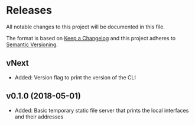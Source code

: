 Releases
========

All notable changes to this project will be documented in this file.

The format is based on [Keep a Changelog](http://keepachangelog.com/en/1.0.0/) and this project adheres to [Semantic Versioning](http://semver.org/spec/v2.0.0.html).

vNext
-----

- Added: Version flag to print the version of the CLI

v0.1.0 (2018-05-01)
-------------------

- Added: Basic temporary static file server that prints the local interfaces and their addresses
